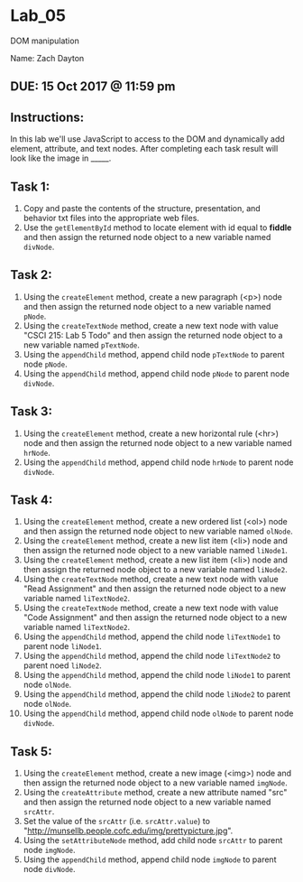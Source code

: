 # Lab_05
DOM manipulation

Name: Zach Dayton

## DUE: 15 Oct 2017 @ 11:59 pm

## Instructions:
In this lab we'll use JavaScript to access to the DOM and dynamically add element, attribute, and text nodes. After completing each task result will look like the image in _____.

## Task 1:
  1. Copy and paste the contents of the structure, presentation, and behavior txt files into the appropriate web files.
  2.  Use the `getElementById` method to locate element with id equal to **fiddle** and then assign the returned node object to a new variable named `divNode`.

## Task 2:
 1. Using the `createElement` method, create a new paragraph (\<p\>)
  node and then assign the returned node object to a new variable named `pNode`.
 2. Using the `createTextNode` method, create a new text node with value "CSCI 215: Lab 5 Todo"
  and then assign the returned node object to a new variable named `pTextNode`.
 3. Using the `appendChild` method, append child node `pTextNode` to parent node `pNode`.
 4. Using the `appendChild` method, append child node `pNode` to parent node `divNode`.
 
## Task 3:
 1. Using the `createElement` method, create a new horizontal rule (\<hr\>) node and
  then assign the returned node object to a new variable named `hrNode`.
 2. Using the `appendChild` method, append child node `hrNode` to parent node `divNode`.
 
## Task 4:
 1. Using the `createElement` method, create a new ordered list (\<ol\>) node and
  then assign the returned node object to new variable named `olNode`.
 2. Using the `createElement` method, create a new list item (\<li\>) node
  and then assign the returned node object to a new variable named `liNode1`.
 3. Using the `createElement` method, create a new list item (\<li\>) node
  and then assign the returned node object to a new variable named `liNode2`.
 4. Using the `createTextNode` method, create a new text node with value "Read Assignment"
 and then assign the returned node object to a new variable named `liTextNode2`.
 5. Using the `createTextNode` method, create a new text node with value "Code Assignment"
 and then assign the returned node object to a new variable named `liTextNode2`.
 6. Using the `appendChild` method, append the child node `liTextNode1` to parent node `liNode1`.
 7. Using the `appendChild` method, append the child node `liTextNode2` to parent noed `liNode2`.
 8. Using the `appendChild` method, append the child node `liNode1` to parent node `olNode`.
 9. Using the `appendChild` method, append the child node `liNode2` to parent node `olNode`.
 10. Using the `appendChild` method, append child node `olNode` to parent node `divNode`.
 
## Task 5:
 1. Using the `createElement` method, create a new image (\<img\>) node and then assign
  the returned node object to a new variable named `imgNode`.
 2. Using the `createAttribute` method, create a new attribute named "src" and then
  assign the returned node object to a new variable named `srcAttr`.
 3. Set the value of the `srcAttr` (i.e. `srcAttr.value`) to "http://munsellb.people.cofc.edu/img/prettypicture.jpg".
 4. Using the `setAttributeNode` method, add child node `srcAttr` to parent node `imgNode`.
 5. Using the `appendChild` method, append child node `imgNode` to parent node `divNode`.
 
 
